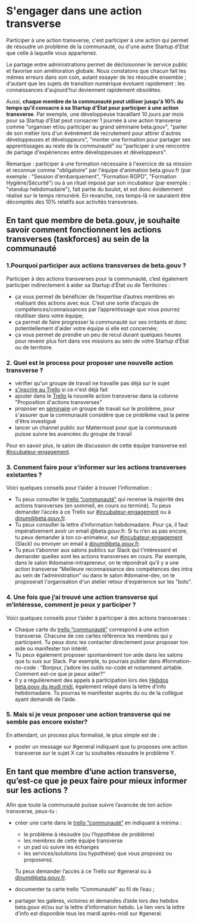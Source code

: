 # S'engager dans une action transverse

Participer à une action transverse, c'est participer à une action qui permet de résoudre un problème de la communauté, ou d'une autre Startup d'Etat que celle à laquelle vous appartenez.

Le partage entre administrations permet de décloisonner le service public et favorise son amélioration globale. Nous constatons que chacun fait les mêmes erreurs dans son coin, autant essayer de les résoudre ensemble ; d'autant que les sujets de transition numérique évoluent rapidement : les connaissances d'aujourd'hui deviennent rapidement obsolètes.

Aussi, **chaque membre de la communauté peut utiliser jusqu'à 10% du temps qu'il consacre à sa Startup d'État pour participer à une action transverse**. Par exemple, une développeuse travaillant 10 jours par mois pour sa Startup d'Etat peut consacrer 1 journée à une action transverse comme "organiser et/ou participer au grand séminaire beta.gouv", "parler de son métier lors d'un événément de recrutement pour attirer d'autres développeuses et développeurs", "monter une formation pour partager ses apprentissages au reste de la communauté" ou "participer à une rencontre de partage d'expériences entre développeuses et développeurs".

Remarque : participer à une formation nécessaire à l'exercice de sa mission et reconnue comme "obligatoire" par l'équipe d'animation beta.gouv.fr \(par exemple : "Session d'embarquement", "Formation RGPD", "Formation Hygiène/Sécurité"\) ou à un rituel imposé par son incubateur \(par exemple : "standup hebdomadaire"\), fait partie du boulot, et est donc évidemment réalisé sur le temps rémunéré. En revanche, ces temps-là ne sauraient être décomptés des 10% relatifs aux activités transverses.

## En tant que membre de beta.gouv, je souhaite savoir comment fonctionnent les actions transverses \(taskforces\) au sein de la communauté <a id="En-tant-que-membre-de-b&#xEA;ta-souhaitant-savoir-comment-fonctionne-les-actions-transverses"></a>

### 1.Pourquoi participer aux actions transverses de beta.gouv ? <a id="1-Est-ce-que-j&#x2019;ai-le-droit-de-proposer-ou-de-participer-aux-actions-transverses-de-betagouv-"></a>

Participer à des actions transverses pour la communauté, c’est également participer indirectement à aider sa Startup d’État ou de Territoires :

* ça vous permet de bénéficier de l’expertise d’autres membres en réalisant des actions avec eux. C’est une sorte d’acquis de compétences/connaissances par l’apprentissage que vous pourrez réutiliser dans votre équipe;
* ça permet de faire progresser la communauté sur ses irritants et donc potentiellement d'aider votre équipe si elle est concernée;
* ça vous permet de prendre un peu de recul durant quelques heures pour revenir plus fort dans vos missions au sein de votre Startup d’État ou de territoire.

### 2. Quel est le process pour proposer une nouvelle action transverse ? <a id="2-Quel-est-le-process"></a>

- vérifier qu'un groupe de travail ne travaille pas déjà sur le sujet
- [s'inscrire au Trello](https://trello.com/invite/b/VfWw2XPM/cf3951b70032c18fa9d6075c1eb7295f/betagouvfr-communaut%C3%A9) si ce n'est déjà fait
- ajouter dans le [Trello](https://trello.com/b/VfWw2XPM/betagouvfr-communaut%C3%A9) la nouvelle action transverse dans la colonne "Proposition d'actions transverses"
- proposer en [séminaire](https://doc.incubateur.net/communaute/travailler-a-beta-gouv/actions-transverses/rituels/seminaire) un groupe de travail sur le problème, pour s'assurer que la communauté considère que ce problème vaut la peine d'être investigué
- lancer un channel public sur Mattermost pour que la communauté puisse suivre les avancées du groupe de travail

Pour en savoir plus, le salon de discussion de cette équipe transverse est [\#incubateur-engagement](https://startups-detat.slack.com/archives/CUDHRRC1Z).

### 3. Comment faire pour s’informer sur les actions transverses existantes ? <a id="3-Comment-faire-pour-s&#x2019;informer-sur-les-actions-transverses-existantes-"></a>

Voici quelques conseils pour t’aider à trouver l’information :

* Tu peux consulter le [trello “communauté”](https://trello.com/b/VfWw2XPM/betagouvfr-communaut%C3%A9) qui recense la majorité des actions transverses \(en sommeil, en cours ou terminé\). Tu peux demander l’accès à ce Trello sur [\#incubateur-engagement](https://startups-detat.slack.com/archives/CUDHRRC1Z) ou à [dinum@beta.gouv.fr](mailto:dinum@beta.gouv.fr).
* Tu peux consulter la lettre d’information hebdomadaire. Pour ça, il faut impérativement avoir un email @beta.gouv.fr. Si tu n’en as pas encore, tu peux demander à ton co-animateur, sur [\#incubateur-engagement](https://startups-detat.slack.com/archives/CUDHRRC1Z) \(Slack\) ou envoyer un email à [dinum@beta.gouv.fr](mailto:dinum@beta.gouv.fr).
* Tu peux t’abonner aux salons publics sur Slack qui t’intéressent et demander quelles sont les actions transverses en cours. Par exemple, dans le salon \#domaine-intrapreneur, on te répondrait qu’il y a une action transverse “Meilleure reconnaissance des compétences des intra au sein de l’administration” ou dans le salon \#domaine-dev, on te proposerait l'organisation d'un atelier retour d'expérience sur les "bots".

### 4. Une fois que j’ai trouvé une action transverse qui m’intéresse, comment je peux y participer ? <a id="4-Une-fois-que-j&#x2019;ai-trouv&#xE9;-une-action-transverse-qui-m&#x2019;int&#xE9;resse-comment-je-peux-y-participer-"></a>

Voici quelques conseils pour t’aider à participer à des actions transverses :

* Chaque carte du [trello “communauté”](https://trello.com/b/VfWw2XPM/betagouvfr-communaut%C3%A9) correspond à une action transverse. Chacune de ces cartes référence les membres qui y participent. Tu peux donc les contacter directement pour proposer ton aide ou manifester ton intérêt.
* Tu peux également proposer spontanément ton aide dans les salons que tu suis sur Slack. Par exemple, tu pourrais publier dans \#formation-no-code : “Bonjour, j’adore les outils no-code et notamment airtable. Comment est-ce que je peux aider?”
* Il y a régulièrement des appels à participation lors des [Hebdos beta.gouv du jeudi midi](../rituels/standup.md), également relayé dans la lettre d’info hebdomadaire. Tu pourras te manifester auprès du ou de la collègue ayant demandé de l’aide.

### 5. Mais si je veux proposer une action transverse qui ne semble pas encore exister? <a id="5-Mais-si-je-veux-proposer-une-action-transverse-qui-ne-semble-pas-encore-exister"></a>

En attendant, un process plus formalisé, le plus simple est de :

* poster un message sur \#general indiquant que tu proposes une action transverse sur le sujet X car tu souhaites résoudre le problème Y.

## En tant que membre d’une action transverse, qu’est-ce que je peux faire pour mieux informer sur les actions  ? <a id="En-tant-que-membre-d&#x2019;une-action-transverse-qu&#x2019;est-ce-que-je-peux-faire-pour-mieux-informer-sur-nos-actions-"></a>

Afin que toute la communauté puisse suivre l’avancée de ton action transverse, peux-tu :

* créer une carte dans le [trello “communauté”](https://trello.com/b/VfWw2XPM/betagouvfr-communaut%C3%A9) en indiquant à minima :

  * le problème à résoudre \(ou l’hypothèse de problème\)
  * les membres de cette équipe transverse
  * un pad où suivre les échanges
  * les services/solutions \(ou hypothèse\) que vous proposez ou proposerez.

  Tu peux demander l’accès à ce Trello sur \#general ou à [dinum@beta.gouv.fr](mailto:dinum@beta.gouv.fr).

* documenter ta carte trello “Communauté” au fil de l’eau ;
* partager les galères, victoires et demandes d’aide lors des hebdos beta.gouv et/ou sur la lettre d’information hebdo. Le lien vers la lettre d’info est disponible tous les mardi après-midi sur \#general.


